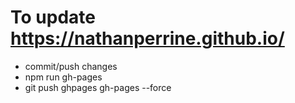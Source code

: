 # To update https://nathanperrine.github.io/
* commit/push changes
* npm run gh-pages
* git push ghpages gh-pages --force